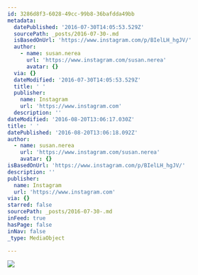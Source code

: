 ```yaml
---
id: 3286d8f3-6028-49cc-99b8-36bafdda49bb
metadata:
  datePublished: '2016-07-30T14:05:53.529Z'
  sourcePath: _posts/2016-07-30-.md
  isBasedOnUrl: 'https://www.instagram.com/p/BIelLH_hgJV/'
  author:
    - name: susan.nerea
      url: 'https://www.instagram.com/susan.nerea'
      avatar: {}
  via: {}
  dateModified: '2016-07-30T14:05:53.529Z'
  title: ' '
  publisher:
    name: Instagram
    url: 'https://www.instagram.com'
  description: ''
dateModified: '2016-08-20T13:06:17.030Z'
title: ' '
datePublished: '2016-08-20T13:06:18.092Z'
author:
  - name: susan.nerea
    url: 'https://www.instagram.com/susan.nerea'
    avatar: {}
isBasedOnUrl: 'https://www.instagram.com/p/BIelLH_hgJV/'
description: ''
publisher:
  name: Instagram
  url: 'https://www.instagram.com'
via: {}
starred: false
sourcePath: _posts/2016-07-30-.md
inFeed: true
hasPage: false
inNav: false
_type: MediaObject

---
```

![](https://imgflo.herokuapp.com/graph/vahj1ThiexotieMo/9c62ce9d92238b01d2e75e0fb04f05a1/noop.jpg?input=https%3A%2F%2Fscontent.cdninstagram.com%2Ft51.2885-15%2Fsh0.08%2Fe35%2Fp640x640%2F13731115_286012951761882_1822427055_n.jpg%3Fig_cache_key%3DMTMwNTY0NDQzNDIwMTExNzI2OQ%253D%253D.2)